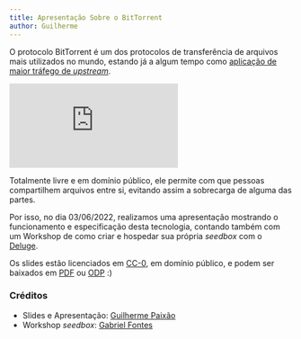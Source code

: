 ```yaml
---
title: Apresentação Sobre o BitTorrent
author: Guilherme
---
```


O protocolo BitTorrent é um dos protocolos de transferência de arquivos mais utilizados no mundo, estando já a algum tempo como [aplicação de maior tráfego de *upstream*](https://torrentfreak.com/bittorrent-is-still-the-king-of-upstream-internet-traffic-but-for-how-long-220304/).

![rede peer-to-peer](http://wiki.inf.ufpr.br/maziero/lib/exe/fetch.php?media=espec:arq-p2p.png)

Totalmente livre e em domínio público, ele permite com que pessoas compartilhem arquivos entre si, evitando assim a sobrecarga de alguma das partes.

Por isso, no dia 03/06/2022, realizamos uma apresentação mostrando o funcionamento e especificação desta tecnologia, contando também com um Workshop de como criar e hospedar sua própria *seedbox* com o [Deluge](https://www.deluge-torrent.org/).

Os slides estão licenciados em [CC-0](https://creativecommons.org/share-your-work/public-domain/cc0/), em domínio público, e podem ser baixados em [PDF](/assets/static/bittorrent.pdf) ou [ODP](/assets/static/bittorrent.odp) :)

### Créditos

- Slides e Apresentação: [Guilherme Paixão](https://guip.dev/)
- Workshop *seedbox*: [Gabriel Fontes](https://misterio.me/)
